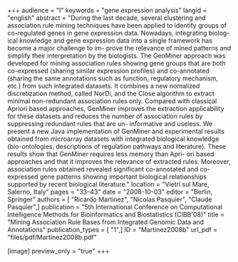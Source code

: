 +++
audience = "I"
keywords = "gene expression analysis"
langid = "english"
abstract = "During the last decade, several clustering and association rule mining techniques have been applied to identify groups of co-regulated genes in gene expression data. Nowadays, integrating biolog- ical knowledge and gene expression data into a single framework has become a major challenge to im- prove the relevance of mined patterns and simplify their interpretation by the biologists. The GenMiner approach was developed for mining association rules showing gene groups that are both co-expressed (sharing similar expression profiles) and co-annotated (sharing the same annotations such as function, regulatory mechanism, etc.) from such integrated datasets. It combines a new nomalized discretization method, called NorDi, and the Close algorithm to extract minimal non-redundant association rules only. Compared with classical Apriori based approaches, GenMiner improves the extraction applicability for these datasets and reduces the number of association rules by suppressing redundant rules that are un- informative and useless. We present a new Java implementation of GenMiner and experimental results obtained from microarray datasets with integrated biological knowledge (bio-ontologies, descriptions of regulation pathways and literature). These results show that GenMiner requires less memory than Apri- ori based approaches and that it improves the relevance of extracted rules. Moreover, association rules obtained revealed significant co-annotated and co-expressed gene patterns showing important biological relationships supported by recent biological literature."
location = "Vietri sul Mare, Salerno, Italy"
pages = "33–43"
date = "2008-10-03"
editor = "Berlin, Springer"
authors = [ "Ricardo Martinez", "Nicolas Pasquier", "Claude Pasquier",]
publication = "5th International Conference on Computational Intelligence Methods for Bioinformatics and Biostatistics (CIBB'08)"
title = "Mining Association Rule Bases from Integrated Genomic Data and Annotations"
publication_types = [ "1",]
ID = "Martinez2008b"
url_pdf = "files/pdf/Martinez2008b.pdf"

[image]
preview_only = "true"
+++
